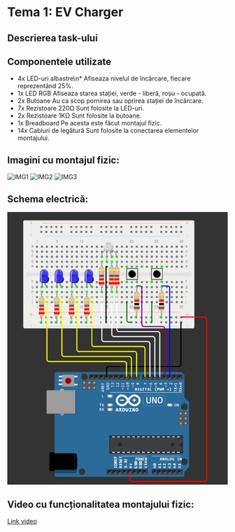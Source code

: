 # Tema 1: EV Charger

## Descrierea task-ului

## Componentele utilizate
* 4x LED-uri albastre\n*
Afiseaza nivelul de încărcare, fiecare reprezentând 25%.
* 1x LED RGB
Afiseaza starea stației, verde - liberă, roșu - ocupată.
* 2x Butoane
Au ca scop pornirea sau oprirea stației de încărcare.
* 7x Rezistoare 220Ω
Sunt folosite la LED-uri.
* 2x Rezistoare 1KΩ
Sunt folosite la butoane.
* 1x Breadboard
Pe acesta este făcut montajul fizic.
* 14x Cabluri de legătură
Sunt folosite la conectarea elementelor montajului.

## Imagini cu montajul fizic:
![IMG1](imagini/img1.png)
![IMG2](imagini/img2.png)
![IMG3](imagini/img3.png)

## Schema electrică:
![IMG4](imagini/img4.PNG)

## Video cu funcționalitatea montajului fizic:
[Link video](https://youtu.be/XKGqLv5ohrE?si=sBJzTCmdPMsX9j7X)
